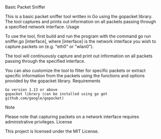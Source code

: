Basic Packet Sniffer

This is a basic packet sniffer tool written in Go using the gopacket library. The tool captures and prints out information on all packets passing through a specified network interface.
Usage

To use the tool, first build and run the program with the command go run sniffer.go [interface], where [interface] is the network interface you wish to capture packets on (e.g. "eth0" or "wlan0").

The tool will continuously capture and print out information on all packets passing through the specified interface.

You can also customize the tool to filter for specific packets or extract specific information from the packets using the functions and options provided by the gopacket library.
Requirements

    Go version 1.13 or above
    gopacket library (can be installed using go get github.com/google/gopacket)

Note

Please note that capturing packets on a network interface requires administrative privileges.
License

This project is licensed under the MIT License.
